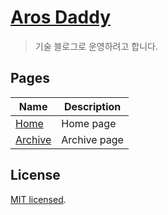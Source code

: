 # [Aros Daddy](https://github.com/arosdaddy/arosdaddy.github.io)

> 기술 블로그로 운영하려고 합니다.

## Pages

| Name | Description |
| --- | --- |
| [Home](https://arosdaddy.github.io) | Home page |
| [Archive](https://arosdaddy.github.io/archive.html) | Archive page |

## License

[MIT licensed](https://github.com/arosdaddy/arosdaddy.github.io/blob/main/LICENSE).
